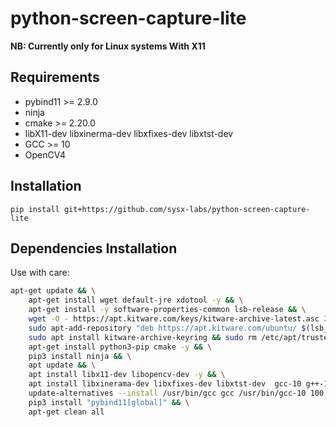 # python-screen-capture-lite
**NB: Currently only for Linux systems With X11**

## Requirements
* pybind11 >= 2.9.0
* ninja
* cmake >= 2.20.0
* libX11-dev libxinerma-dev libxfixes-dev libxtst-dev
* GCC >= 10
* OpenCV4


## Installation
`pip install git+https://github.com/sysx-labs/python-screen-capture-lite`

## Dependencies Installation
Use with care:
```bash
apt-get update && \
    apt-get install wget default-jre xdotool -y && \
    apt-get install -y software-properties-common lsb-release && \
    wget -O - https://apt.kitware.com/keys/kitware-archive-latest.asc 2>/dev/null | gpg --dearmor - | sudo tee /etc/apt/trusted.gpg.d/kitware.gpg >/dev/null && \
    sudo apt-add-repository "deb https://apt.kitware.com/ubuntu/ $(lsb_release -cs) main" && \
    sudo apt install kitware-archive-keyring && sudo rm /etc/apt/trusted.gpg.d/kitware.gpg && \
    apt-get install python3-pip cmake -y && \
    pip3 install ninja && \
    apt update && \
    apt install libx11-dev libopencv-dev -y && \
    apt install libxinerama-dev libxfixes-dev libxtst-dev  gcc-10 g++-10 cpp-10 -y && \
    update-alternatives --install /usr/bin/gcc gcc /usr/bin/gcc-10 100 --slave /usr/bin/g++ g++ /usr/bin/g++-10 --slave /usr/bin/gcov gcov /usr/bin/gcov-10 && \
    pip3 install "pybind11[global]" && \
    apt-get clean all
```
